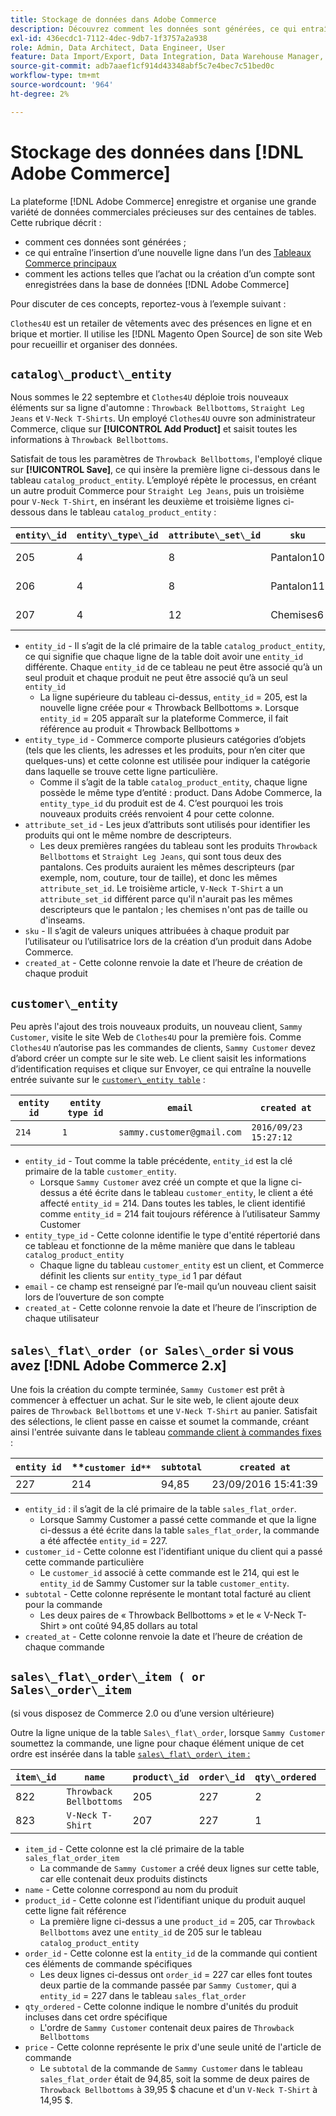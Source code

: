 ```yaml
---
title: Stockage de données dans Adobe Commerce
description: Découvrez comment les données sont générées, ce qui entraîne l’insertion d’une nouvelle ligne et comment les actions sont enregistrées dans la base de données Adobe Commerce.
exl-id: 436ecdc1-7112-4dec-9db7-1f3757a2a938
role: Admin, Data Architect, Data Engineer, User
feature: Data Import/Export, Data Integration, Data Warehouse Manager, Commerce Tables
source-git-commit: adb7aaef1cf914d43348abf5c7e4bec7c51bed0c
workflow-type: tm+mt
source-wordcount: '964'
ht-degree: 2%

---
```


# Stockage des données dans [!DNL Adobe Commerce]

La plateforme [!DNL Adobe Commerce] enregistre et organise une grande variété de données commerciales précieuses sur des centaines de tables. Cette rubrique décrit :

* comment ces données sont générées ;
* ce qui entraîne l’insertion d’une nouvelle ligne dans l’un des [ Tableaux Commerce principaux ](../data-warehouse-mgr/common-mage-tables.md)
* comment les actions telles que l’achat ou la création d’un compte sont enregistrées dans la base de données [!DNL Adobe Commerce]

Pour discuter de ces concepts, reportez-vous à l’exemple suivant :

`Clothes4U` est un retailer de vêtements avec des présences en ligne et en brique et mortier. Il utilise les [!DNL Magento Open Source] de son site Web pour recueillir et organiser des données.

## `catalog\_product\_entity`

Nous sommes le 22 septembre et `Clothes4U` déploie trois nouveaux éléments sur sa ligne d&#39;automne : `Throwback Bellbottoms`, `Straight Leg Jeans` et `V-Neck T-Shirts`. Un employé `Clothes4U` ouvre son administrateur Commerce, clique sur **[!UICONTROL Add Product]** et saisit toutes les informations à `Throwback Bellbottoms`.

Satisfait de tous les paramètres de `Throwback Bellbottoms`, l&#39;employé clique sur **[!UICONTROL Save]**, ce qui insère la première ligne ci-dessous dans le tableau `catalog_product_entity`. L’employé répète le processus, en créant un autre produit Commerce pour `Straight Leg Jeans`, puis un troisième pour `V-Neck T-Shirt`, en insérant les deuxième et troisième lignes ci-dessous dans le tableau `catalog_product_entity` :

| **`entity\_id`** | **`entity\_type\_id`** | **`attribute\_set\_id`** | **`sku`** | **`created\_at`** |
|---|---|---|---|---|
| 205 | 4 | 8 | Pantalon10 | 22/09/2016 09:15:43 |
| 206 | 4 | 8 | Pantalon11 | 22/09/2016 09:18:17 |
| 207 | 4 | 12 | Chemises6 | 22/09/2016 09:24:02 |

* `entity_id` - Il s’agit de la clé primaire de la table `catalog_product_entity`, ce qui signifie que chaque ligne de la table doit avoir une `entity_id` différente. Chaque `entity_id` de ce tableau ne peut être associé qu’à un seul produit et chaque produit ne peut être associé qu’à un seul `entity_id`
   * La ligne supérieure du tableau ci-dessus, `entity_id` = 205, est la nouvelle ligne créée pour « Throwback Bellbottoms ». Lorsque `entity_id` = 205 apparaît sur la plateforme Commerce, il fait référence au produit « Throwback Bellbottoms »
* `entity_type_id` - Commerce comporte plusieurs catégories d’objets (tels que les clients, les adresses et les produits, pour n’en citer que quelques-uns) et cette colonne est utilisée pour indiquer la catégorie dans laquelle se trouve cette ligne particulière.
   * Comme il s’agit de la table `catalog_product_entity`, chaque ligne possède le même type d’entité : product. Dans Adobe Commerce, la `entity_type_id` du produit est de 4. C’est pourquoi les trois nouveaux produits créés renvoient 4 pour cette colonne.
* `attribute_set_id` - Les jeux d’attributs sont utilisés pour identifier les produits qui ont le même nombre de descripteurs.
   * Les deux premières rangées du tableau sont les produits `Throwback Bellbottoms` et `Straight Leg Jeans`, qui sont tous deux des pantalons. Ces produits auraient les mêmes descripteurs (par exemple, nom, couture, tour de taille), et donc les mêmes `attribute_set_id`. Le troisième article, `V-Neck T-Shirt` a un `attribute_set_id` différent parce qu&#39;il n&#39;aurait pas les mêmes descripteurs que le pantalon ; les chemises n&#39;ont pas de taille ou d&#39;inseams.
* `sku` - Il s’agit de valeurs uniques attribuées à chaque produit par l’utilisateur ou l’utilisatrice lors de la création d’un produit dans Adobe Commerce.
* `created_at` - Cette colonne renvoie la date et l’heure de création de chaque produit

## `customer\_entity`

Peu après l&#39;ajout des trois nouveaux produits, un nouveau client, `Sammy Customer`, visite le site Web de `Clothes4U` pour la première fois. Comme `Clothes4U` n’autorise pas les commandes de clients, `Sammy Customer` devez d’abord créer un compte sur le site web. Le client saisit les informations d’identification requises et clique sur Envoyer, ce qui entraîne la nouvelle entrée suivante sur le [`customer\_entity table`](../data-warehouse-mgr/cust-ent-table.md) :

| **`entity id`** | **`entity type id`** | **`email`** | **`created at`** |
|---|---|---|---|
| `214` | `1` | `sammy.customer@gmail.com` | `2016/09/23 15:27:12` |

* `entity_id` - Tout comme la table précédente, `entity_id` est la clé primaire de la table `customer_entity`.
   * Lorsque `Sammy Customer` avez créé un compte et que la ligne ci-dessus a été écrite dans le tableau `customer_entity`, le client a été affecté `entity_id` = 214. Dans toutes les tables, le client identifié comme `entity_id` = 214 fait toujours référence à l’utilisateur Sammy Customer
* `entity_type_id` - Cette colonne identifie le type d&#39;entité répertorié dans ce tableau et fonctionne de la même manière que dans le tableau `catalog_product_entity`
   * Chaque ligne du tableau `customer_entity` est un client, et Commerce définit les clients sur `entity_type_id` 1 par défaut
* `email` - ce champ est renseigné par l’e-mail qu’un nouveau client saisit lors de l’ouverture de son compte
* `created_at` - Cette colonne renvoie la date et l’heure de l’inscription de chaque utilisateur

## `sales\_flat\_order (or Sales\_order` si vous avez [!DNL Adobe Commerce 2.x]

Une fois la création du compte terminée, `Sammy Customer` est prêt à commencer à effectuer un achat. Sur le site web, le client ajoute deux paires de `Throwback Bellbottoms` et une `V-Neck T-Shirt` au panier. Satisfait des sélections, le client passe en caisse et soumet la commande, créant ainsi l&#39;entrée suivante dans le tableau [commande client à commandes fixes](../data-warehouse-mgr/sales-flat-order-table.md) :

| **`entity id`** | **`customer id**` | **`subtotal`** | **`created at`** |
|---|---|---|---|
| 227 | 214 | 94,85 | 23/09/2016 15:41:39 |

* `entity_id` : il s’agit de la clé primaire de la table `sales_flat_order`.
   * Lorsque Sammy Customer a passé cette commande et que la ligne ci-dessus a été écrite dans la table `sales_flat_order`, la commande a été affectée `entity_id` = 227.
* `customer_id` - Cette colonne est l&#39;identifiant unique du client qui a passé cette commande particulière
   * Le `customer_id` associé à cette commande est le 214, qui est le `entity_id` de Sammy Customer sur la table `customer_entity`.
* `subtotal` - Cette colonne représente le montant total facturé au client pour la commande
   * Les deux paires de « Throwback Bellbottoms » et le « V-Neck T-Shirt » ont coûté 94,85 dollars au total
* `created_at` - Cette colonne renvoie la date et l’heure de création de chaque commande

## `sales\_flat\_order\_item ( or Sales\_order\_item`

(si vous disposez de Commerce 2.0 ou d’une version ultérieure)

Outre la ligne unique de la table `Sales\_flat\_order`, lorsque `Sammy Customer` soumettez la commande, une ligne pour chaque élément unique de cet ordre est insérée dans la table [`sales\_flat\_order\_item` : ](../data-warehouse-mgr/sales-flat-order-item-table.md)

| **`item\_id`** | **`name`** | **`product\_id`** | **`order\_id`** | **`qty\_ordered`** | **`price`** |
|---|---|---|---|---|---|
| 822 | `Throwback Bellbottoms` | 205 | 227 | 2 | 39,95 |
| 823 | `V-Neck T-Shirt` | 207 | 227 | 1 | 14,95 |

* `item_id` - Cette colonne est la clé primaire de la table `sales_flat_order_item`
   * La commande de `Sammy Customer` a créé deux lignes sur cette table, car elle contenait deux produits distincts
* `name` - Cette colonne correspond au nom du produit
* `product_id` - Cette colonne est l’identifiant unique du produit auquel cette ligne fait référence
   * La première ligne ci-dessus a une `product_id` = 205, car `Throwback Bellbottoms` avez une `entity_id` de 205 sur le tableau `catalog_product_entity`
* `order_id` - Cette colonne est la `entity_id` de la commande qui contient ces éléments de commande spécifiques
   * Les deux lignes ci-dessus ont `order_id` = 227 car elles font toutes deux partie de la commande passée par `Sammy Customer`, qui a `entity_id` = 227 dans le tableau `sales_flat_order`
* `qty_ordered` - Cette colonne indique le nombre d&#39;unités du produit incluses dans cet ordre spécifique
   * L&#39;ordre de `Sammy Customer` contenait deux paires de `Throwback Bellbottoms`
* `price` - Cette colonne représente le prix d&#39;une seule unité de l&#39;article de commande
   * Le `subtotal` de la commande de `Sammy Customer` dans le tableau `sales_flat_order` était de 94,85, soit la somme de deux paires de `Throwback Bellbottoms` à 39,95 $ chacune et d&#39;un `V-Neck T-Shirt` à 14,95 $.
